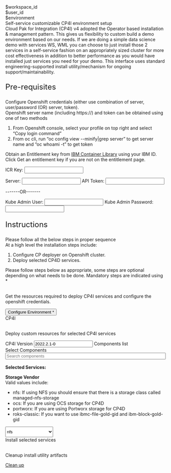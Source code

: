<html>
<head>
  <meta name="viewport" content="width=device-width, initial-scale=1" />
  <script src="cpi-test.js">
  </script>
  <link rel="stylesheet" href="cpi-test.css">
  <style>
    .header {
      background-image: url("https://raw.githubusercontent.com/IBM/Developer-Playground/master/didact/images/video_insights.jpeg");
    }
  </style>
</head>
<body>
    <div style="margin-top:2rem"></div>
    <div id="workspaceID" class="hidden-state">$workspace_id</div>
    <div id="userID" class="hidden-state">$user_id</div>
    <div id="environment" class="hidden-state">$environment</div>
    <div class="header">
        <div class="left-content">
            <div class="apptitle">Self-service customizable CP4I environment setup</div>
            <div class="subheading">Cloud Pak for Integration (CP4I) v4 adopted the Operator based installation & management pattern.
            This gives us flexibility to custom build a demo environment based on our needs. If we are doing a simple data
            science demo with services WS, WML you can choose to just install those 2 services in a self-service fashion on
            an appropriately sized cluster for more cost effectiveness in addition to better performance as you would have
            installed just services you need for your demo. This interface uses standard engineering-supported install
            utility/mechanism for ongoing support/maintainability.</div>
        </div>
    </div>
    <div class="section">
        <p style="font-size:24px">Pre-requisites</p>
        <div>
        <p>Configure Openshift credentials (either use combination of server, user/password (OR) server, token).<br>
            Openshift server name (including https://) and token can be obtained using one of two methods
        <ol>
            <li>From Openshift console, select your profile on top right and select “Copy login command”</li>
            <li>From oc cli, run “oc config view --minify|grep server” to get server name and “oc whoami -t” to get token
            </li>
        </ol>
        </p>
        <p>Obtain an Entitlement key from <a href="https://myibm.ibm.com/products-services/containerlibrary"> IBM Container Library</a> using your IBM ID. Click Get an entitlement key if you are not on the entitlement page.</p>
        <div class="env-config">
            <label>ICR Key: </label><input class="env-variables" name="icr_key" type="text" /><p></p><p></p>
            <label>Server: </label><input class="env-variables" name="server" type="text" />
            <label>API Token: </label><input class="env-variables" name="api_token" type="text" />
            <p>-------OR-------</p>
            <p></p>
            <label>Kube Admin User: </label><input class="env-variables" name="kubeadmin_user" type="text" />
            <label>Kube Admin Password: </label><input class="env-variables" name="kubeadmin_pass" type="password" />
        </div>
        </div>
    </div>
    <div class="section">
        <p style="font-size: 24px">Instructions</p>
        Please follow all the below steps in proper sequence<br>
        At a high level the installation steps include:
        <ol>
            <li>Configure CP deployer on Openshift cluster.</li>
            <li>Deploy selected CP4D services.</li>
        </ol>
        Please follow steps below as appropriate, some steps are optional depending on what needs to be done. Mandatory
        steps are indicated using *<br><br>
    </div>
    <div class="timeline-container">
        <div class="timeline">
            <div class="content">
                <p>Get the resources required to deploy CP4I services and configure the openshift credentials.</p>
            </div>
            <button class="button is-dark is-medium" id="configure-env" title="Configure Environment">Configure Environment *</button>
            <a id="config_command_exec" ,href=""></a>
            <span class="dot"></span>
        </div>
        <div class="timeline">
            <div class="content">
                    CP4I
                    <br><br>
                <div>
                    <div class="content">
                        <p>Deploy custom resources for selected CP4I services</p>
                        <div class="env-config">
                            <label>CP4I Version</label>
                            <input type="text" id="cp4i_version" value="2022.2.1-0">
                            <label>Components list
                            &nbsp;&nbsp;&nbsp;&nbsp;&nbsp;&nbsp;&nbsp;&nbsp;&nbsp;&nbsp;&nbsp;&nbsp;&nbsp;&nbsp;&nbsp;&nbsp;</label>
                            <div id="cpi-service-list" class="dropdown-check-list" tabindex="100">
                                <span class="anchor">Select Components</span>
                                <div class="items">
                                    <input id="cpi-services-search" type="search" placeholder="Search components" style="width: 100%" />
                                    <ul id="cpi-git-services"></ul>
                                </div>
                            </div>
                        </div>
                        <p style="margin-top:1rem"><b>Selected Services: </b><span id="cpi-selected-services"></span></p>
                        <div class="env-config">
                            <b>Storage Vendor</b><br>
                            <div>Valid values include:
                                <ul>
                                <li>nfs: If using NFS you should ensure that there is a storage class called managed-nfs-storage </li>
                                <li>ocs: If you are using OCS storage for CP4D </li>
                                <li>portworx: If you are using Portworx storage for CP4D </li>
                                <li>roks-classic: If you want to use ibmc-file-gold-gid and ibm-block-gold-gid </li>
                                <ul>
                            </div>
                            <label></label>
                            <select id="cr_storage_value" style="width:150px;height:33px;padding-left: -150px">
                                <option value="nfs">nfs</option>
                                <option value="ocs">ocs</option>
                                <option value="portworx">portworx</option>
                                <option value="roks-classic">roks-classic</option>
                            </select>
                        </div>
                    </div>
                    <a class="button is-dark is-medium" title="Execute" id="install_cpi">Install selected services</a>
                    <br /><br />
                    <div class="content">
                    <p>Cleanup install utility artifacts</p>
                </div>
                <a class="button is-dark is-medium" title="Check Pod State" href="didact://?commandId=vscode.didact.sendNamedTerminalAString&&text=sandbox terminal$$sh delete.sh">Clean up</a>
            </div>
        <span class="dot"></span>
        </div>
    </div>
    <a id="command_exec" , href=""></a>
</body>
</html>
